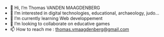 - 👋 Hi, I’m Thomas VANDEN MAAGDENBERG
- 👀 I’m interested in digital technologies, educational, archaeology, judo... 
- 🌱 I’m currently learning Web developpement
- 💞️ I’m looking to collaborate on educative games
- 📫 How to reach me : thomas.vmaagdenberg@gmail.com

<!---
thomas95270/thomas95270 is a ✨ special ✨ repository because its `README.md` (this file) appears on your GitHub profile.
You can click the Preview link to take a look at your changes.
--->
